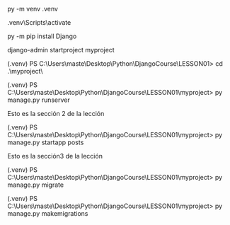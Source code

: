 py -m venv .venv

.venv\Scripts\activate

py -m pip install Django

django-admin startproject myproject

(.venv) PS C:\Users\maste\Desktop\Python\DjangoCourse\LESSON01> cd .\myproject\

(.venv) PS C:\Users\maste\Desktop\Python\DjangoCourse\LESSON01\myproject> py manage.py runserver

Esto es la sección 2 de la lección

(.venv) PS C:\Users\maste\Desktop\Python\DjangoCourse\LESSON01\myproject>
py manage.py startapp posts

Esto es la sección3 de la lección

(.venv) PS C:\Users\maste\Desktop\Python\DjangoCourse\LESSON01\myproject> py manage.py migrate

(.venv) PS C:\Users\maste\Desktop\Python\DjangoCourse\LESSON01\myproject> py manage.py makemigrations

